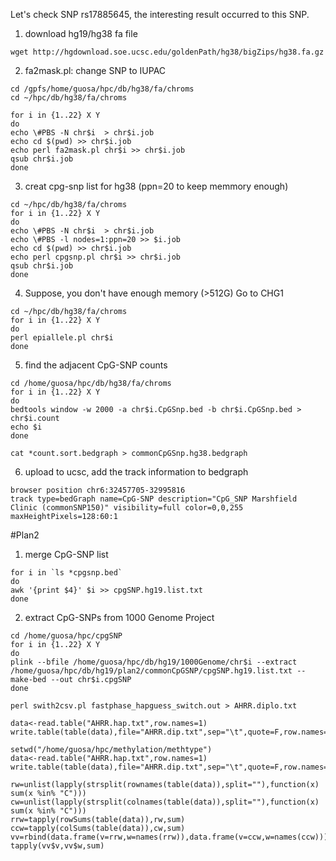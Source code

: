 
Let's check SNP rs17885645, the interesting result occurred to this SNP. 

1. download hg19/hg38 fa file
```
wget http://hgdownload.soe.ucsc.edu/goldenPath/hg38/bigZips/hg38.fa.gz
```

2. fa2mask.pl: change SNP to IUPAC
```
cd /gpfs/home/guosa/hpc/db/hg38/fa/chroms
cd ~/hpc/db/hg38/fa/chroms

for i in {1..22} X Y
do
echo \#PBS -N chr$i  > chr$i.job
echo cd $(pwd) >> chr$i.job
echo perl fa2mask.pl chr$i >> chr$i.job
qsub chr$i.job
done
```
3. creat cpg-snp list for hg38 (ppn=20 to keep memmory enough)
```
cd ~/hpc/db/hg38/fa/chroms
for i in {1..22} X Y
do
echo \#PBS -N chr$i  > chr$i.job
echo \#PBS -l nodes=1:ppn=20 >> $i.job
echo cd $(pwd) >> chr$i.job
echo perl cpgsnp.pl chr$i >> chr$i.job
qsub chr$i.job
done
```
4. Suppose, you don't have enough memory (>512G) Go to CHG1
```
cd ~/hpc/db/hg38/fa/chroms
for i in {1..22} X Y
do
perl epiallele.pl chr$i
done
```
5. find the adjacent CpG-SNP counts
```
cd /home/guosa/hpc/db/hg38/fa/chroms
for i in {1..22} X Y
do
bedtools window -w 2000 -a chr$i.CpGSnp.bed -b chr$i.CpGSnp.bed > chr$i.count
echo $i
done

cat *count.sort.bedgraph > commonCpGSnp.hg38.bedgraph
```
6. upload to ucsc, add the track information to bedgraph
```
browser position chr6:32457705-32995816
track type=bedGraph name=CpG-SNP description="CpG_SNP Marshfield Clinic (commonSNP150)" visibility=full color=0,0,255 maxHeightPixels=128:60:1
```


#Plan2
1. merge CpG-SNP list
```
for i in `ls *cpgsnp.bed`
do
awk '{print $4}' $i >> cpgSNP.hg19.list.txt
done
```
2. extract CpG-SNPs from 1000 Genome Project
```
cd /home/guosa/hpc/cpgSNP
for i in {1..22} X Y
do
plink --bfile /home/guosa/hpc/db/hg19/1000Genome/chr$i --extract /home/guosa/hpc/db/hg19/plan2/commonCpGSNP/cpgSNP.hg19.list.txt --make-bed --out chr$i.cpgSNP
done
```
```
perl swith2csv.pl fastphase_hapguess_switch.out > AHRR.diplo.txt
```
```
data<-read.table("AHRR.hap.txt",row.names=1)
write.table(table(data),file="AHRR.dip.txt",sep="\t",quote=F,row.names=T,col.names=NA)
```

```
setwd("/home/guosa/hpc/methylation/methtype")
data<-read.table("AHRR.hap.txt",row.names=1)
write.table(table(data),file="AHRR.dip.txt",sep="\t",quote=F,row.names=T,col.names=NA)

rw=unlist(lapply(strsplit(rownames(table(data)),split=""),function(x) sum(x %in% "C")))
cw=unlist(lapply(strsplit(colnames(table(data)),split=""),function(x) sum(x %in% "C")))
rrw=tapply(rowSums(table(data)),rw,sum)
ccw=tapply(colSums(table(data)),cw,sum)
vv=rbind(data.frame(v=rrw,w=names(rrw)),data.frame(v=ccw,w=names(ccw)))
tapply(vv$v,vv$w,sum)
```
